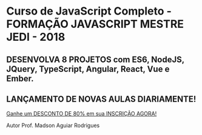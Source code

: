# Curso de JavaScript Completo - FORMAÇÃO JAVASCRIPT MESTRE JEDI - 2018

## DESENVOLVA 8 PROJETOS com ES6, NodeJS, JQuery, TypeScript, Angular, React, Vue e Ember. 

## LANÇAMENTO DE NOVAS AULAS DIARIAMENTE! 

[Ganhe um DESCONTO DE 80% em sua INSCRIÇÃO AGORA!](https://www.udemy.com/curso-de-javascript-completo-formacao-mestre-jedi-javascript/?couponCode=LANCAMENTO-80-DESCON)


Autor
Prof. Madson Aguiar Rodrigues
